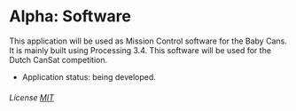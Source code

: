 # Alpha: Software
This application will be used as Mission Control software for the Baby Cans. It is mainly built using Processing 3.4.
This software will be used for the Dutch CanSat competition.

- Application status: being developed.

###### License [MIT](https://github.com/Stanislascollege-CanSat/Delta/blob/master/LICENSE)
